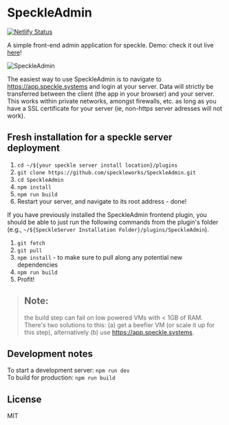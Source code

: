 # SpeckleAdmin

[![Netlify Status](https://api.netlify.com/api/v1/badges/e8575dfa-6bb4-4c96-866f-49eebc7370cc/deploy-status)](https://app.netlify.com/sites/speckleapp/deploys)

A simple front-end admin application for speckle. Demo: check it out live [here](https://app.speckle.systems)!

![SpeckleAdmin](https://user-images.githubusercontent.com/7696515/57015016-79c5f500-6c0a-11e9-9bfe-7af41e6ffd4f.png)

The easiest way to use SpeckleAdmin is to navigate to https://app.speckle.systems and login at your server. Data will strictly be transferred between the client (the app in your browser) and your server. This works within private networks, amongst firewalls, etc. as long as you have a SSL certificate for your server (ie, non-http*s* server adresses will not work). 

## Fresh installation for a speckle server deployment

1. `cd ~/${your speckle server install location}/plugins`
2. `git clone https://github.com/speckleworks/SpeckleAdmin.git`
3. `cd SpeckleAdmin`
4. `npm install`
5. `npm run build`
6. Restart your server, and navigate to its root address - done!

If you have previously installed the SpeckleAdmin frontend plugin, you should be able to just run the following commands from the plugin's folder (e.g., `~/${SpeckleServer Installation Folder}/plugins/SpeckleAdmin`). 
1. `git fetch`
2. `git pull`
3. `npm install` - to make sure to pull along any potential new dependencies
4. `npm run build`
5. Profit!

> ## Note: 
> the build step can fail on low powered VMs with < 1GB of RAM. There's two solutions to this: (a) get a beefier VM (or scale it up for this step), alternatively (b) use https://app.speckle.systems. 

## Development notes

To start a development server: `npm run dev`  
To build for production: `npm run build`

## License
MIT



